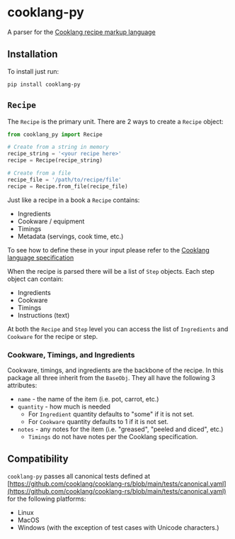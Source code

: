 # cooklang-py

A parser for the [Cooklang recipe markup language](https://cooklang.org)

## Installation

To install just run:

```shell
pip install cooklang-py
```

## `Recipe`

The `Recipe` is the primary unit. There are 2 ways to create a `Recipe` object:

```python
from cooklang_py import Recipe

# Create from a string in memory
recipe_string = '<your recipe here>'
recipe = Recipe(recipe_string)

# Create from a file
recipe_file = '/path/to/recipe/file'
recipe = Recipe.from_file(recipe_file)
```

Just like a recipe in a book a `Recipe` contains:

- Ingredients
- Cookware / equipment
- Timings
- Metadata (servings, cook time, etc.)

To see how to define these in your input please refer to the
[Cooklang language specification](https://cooklang.org/docs/spec/#comments)

When the recipe is parsed there will be a list of `Step` objects. Each step object can contain:

- Ingredients
- Cookware
- Timings
- Instructions (text)

At both the `Recipe` and `Step` level you can access the list of `Ingredients` and `Cookware`
for the recipe or step.

### Cookware, Timings, and Ingredients

Cookware, timings, and ingredients are the backbone of the recipe. In this package all three
inherit from the `BaseObj`. They all have the following 3 attributes:

- `name` - the name of the item (i.e. pot, carrot, etc.)
- `quantity` - how much is needed
  - For `Ingredient` quantity defaults to "some" if it is not set.
  - For `Cookware` quantity defaults to 1 if it is not set.
- `notes` - any notes for the item (i.e. "greased", "peeled and diced", etc.)
  - `Timings` do not have notes per the Cooklang specification.

## Compatibility

`cooklang-py` passes all canonical tests defined at
[https://github.com/cooklang/cooklang-rs/blob/main/tests/canonical.yaml](https://github.com/cooklang/cooklang-rs/blob/main/tests/canonical.yaml)
for the following platforms:

- Linux
- MacOS
- Windows (with the exception of test cases with Unicode characters.)
